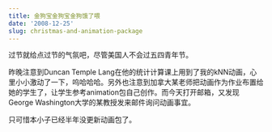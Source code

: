 ```yaml
---
title: 金狗宝金狗宝金狗饿了喂
date: '2008-12-25'
slug: christmas-and-animation-package
---
```


过节就给点过节的气氛吧，尽管美国人不会过五四青年节。

昨晚注意到Duncan Temple Lang在他的统计计算课上用到了我的kNN动画，心里小小激动了一下，呜哈哈哈。另外也注意到加拿大某老师把动画作为作业布置给她的学生了，让学生参考animation包自己创作。而今天打开邮箱，又发现George Washington大学的某教授发来邮件询问动画事宜。

只可惜本小子已经半年没更新动画包了。
